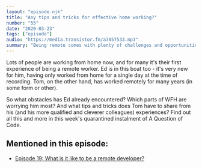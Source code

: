 ```yaml
---
layout: "episode.njk"
title: "Any tips and tricks for effective home working?"
number: "55"
date: "2020-03-23"
tags: ["episode"]
audio: "https://media.transistor.fm/a7857533.mp3"
summary: "Being remote comes with plenty of challenges and opportunities."
---
```


Lots of people are working from home now, and for many it's their first experience of being a remote worker. Ed is in this boat too - it's very new for him, having only worked from home for a single day at the time of recording. Tom, on the other hand, has worked remotely for many years (in some form or other).

So what obstacles has Ed already encountered? Which parts of WFH are worrying him most? And what tips and tricks does Tom have to share from his (and his more qualified and cleverer colleagues) experiences? Find out all this and more in this week's quarantined instalment of A Question of Code.

## Mentioned in this episode:

* [Episode 19: What is it like to be a remote developer?](https://aquestionofcode.com/19-what-is-it-like-to-be-a-remote-developer/)
